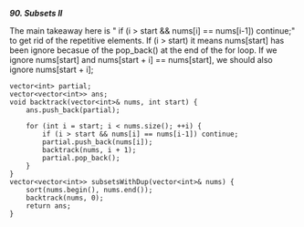 ***90. Subsets II***

The main takeaway here is " if (i > start && nums[i] == nums[i-1]) continue;" to get rid of the repetitive elements. If (i > start) it means nums[start] has been ignore becasue of the pop_back() at the end of the for loop. If we ignore nums[start] and nums[start + i] == nums[start], we should also ignore nums[start + i];

```
vector<int> partial;
vector<vector<int>> ans;
void backtrack(vector<int>& nums, int start) {
    ans.push_back(partial);

    for (int i = start; i < nums.size(); ++i) {
        if (i > start && nums[i] == nums[i-1]) continue;
        partial.push_back(nums[i]);
        backtrack(nums, i + 1);
        partial.pop_back();
    }
}
vector<vector<int>> subsetsWithDup(vector<int>& nums) {
    sort(nums.begin(), nums.end());
    backtrack(nums, 0);
    return ans;
}
```